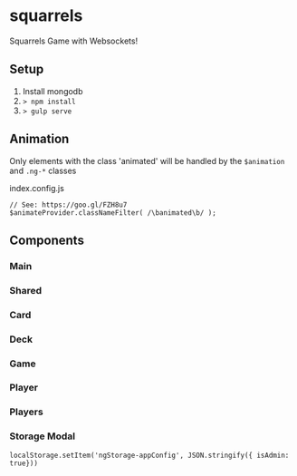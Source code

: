 # squarrels
Squarrels Game with Websockets!

## Setup
1. Install mongodb
2. `> npm install`
3. `> gulp serve`

## Animation
Only elements with the class 'animated' will be handled by the `$animation` and `.ng-*` classes

index.config.js
```
// See: https://goo.gl/FZH8u7
$animateProvider.classNameFilter( /\banimated\b/ );
```

## Components

### Main
### Shared

### Card
### Deck
### Game
### Player
### Players
### Storage Modal

```
localStorage.setItem('ngStorage-appConfig', JSON.stringify({ isAdmin: true}))
```
